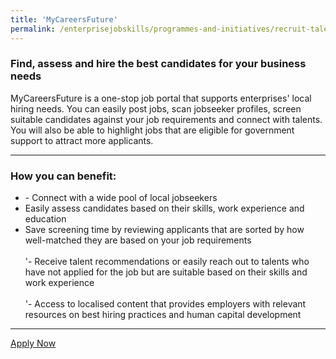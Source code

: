 ```yaml
---
title: 'MyCareersFuture'
permalink: /enterprisejobskills/programmes-and-initiatives/recruit-talent/skillsfuture-work-study-programmes/career-trial/career-conversion-programmes/sgunited-jobs-and-skills-placement-partners-initiative/sgunited-mid-career-pathways-programme-for-host-organisations/skillsfuture-career-transition-programme/career-matching-services/employment-support-for-ex-offenders/employment-support-for-employers-to-hire-persons-with-disabilities/mycareersfuture/
---
```


### Find, assess and hire the best candidates for your business needs

MyCareersFuture is a one-stop job portal that supports enterprises' local hiring needs. You can easily post jobs, scan jobseeker profiles, screen suitable candidates against your job requirements and connect with talents. You will also be able to highlight jobs that are eligible for government support to attract more applicants.

---

### How you can benefit:

<ul><li>- Connect with a wide pool of local jobseekers<br></li><li>Easily assess candidates based on their skills, work experience and education<br></li><li>Save screening time by reviewing applicants that are sorted by how well-matched they are based on your job requirements<br><br>'- Receive talent recommendations or easily reach out to talents who have not applied for the job but are suitable based on their skills and work experience<br><br>'- Access to localised content that provides employers with relevant resources on best hiring practices and human capital development</li></ul>

---

<a class="btn" href="https://employer.mycareersfuture.gov.sg/" target="_blank" rel="noopener">Apply Now</a>
